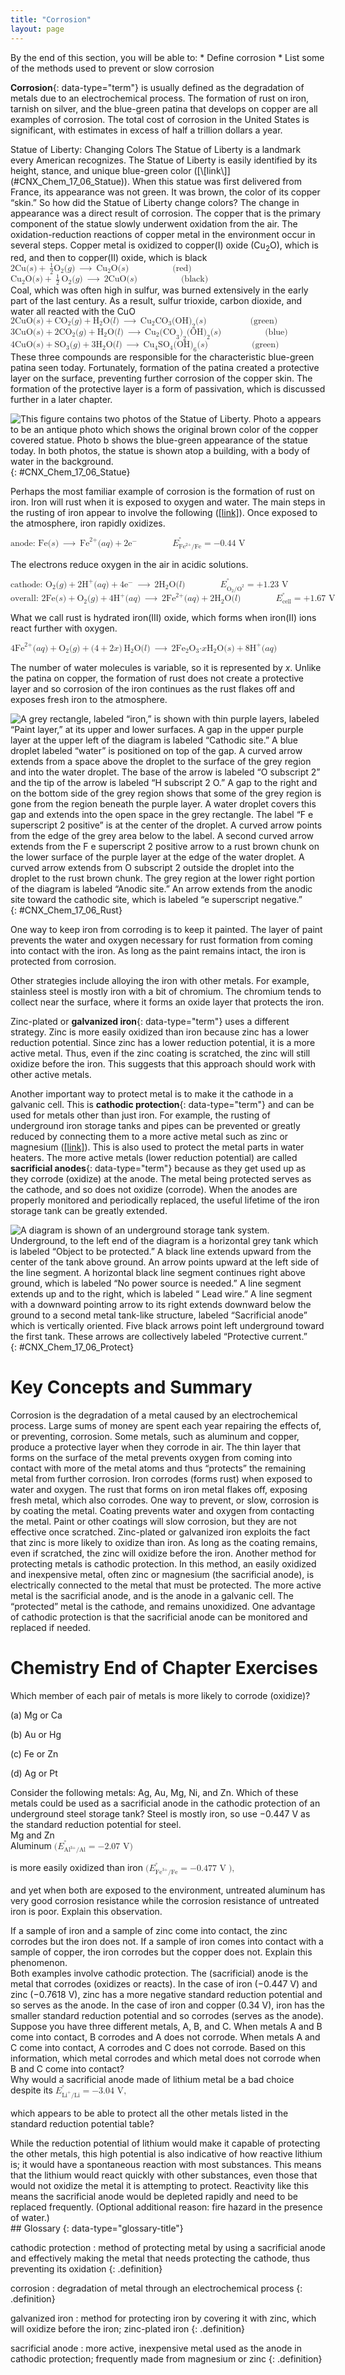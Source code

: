```yaml
---
title: "Corrosion"
layout: page
---
```



<div data-type="abstract" markdown="1">
By the end of this section, you will be able to:
* Define corrosion
* List some of the methods used to prevent or slow corrosion

</div>

**Corrosion**{: data-type="term"} is usually defined as the degradation of metals due to an electrochemical process. The formation of rust on iron, tarnish on silver, and the blue-green patina that develops on copper are all examples of corrosion. The total cost of corrosion in the United States is significant, with estimates in excess of half a trillion dollars a year.

<div data-type="note" class="note chemistry everyday-life" markdown="1">
<span data-type="title">Statue of Liberty: Changing Colors</span> The Statue of Liberty is a landmark every American recognizes. The Statue of Liberty is easily identified by its height, stance, and unique blue-green color ([\[link\]](#CNX_Chem_17_06_Statue)). When this statue was first delivered from France, its appearance was not green. It was brown, the color of its copper “skin.” So how did the Statue of Liberty change colors? The change in appearance was a direct result of corrosion. The copper that is the primary component of the statue slowly underwent oxidation from the air. The oxidation-reduction reactions of copper metal in the environment occur in several steps. Copper metal is oxidized to copper(I) oxide (Cu<sub>2</sub>O), which is red, and then to copper(II) oxide, which is black

<div data-type="equation" class="equation">
<math xmlns="http://www.w3.org/1998/Math/MathML"><mrow><mtext>2Cu</mtext><mo stretchy="false">(</mo><mi>s</mi><mo stretchy="false">)</mo><mo>+</mo><mspace width="0.2em" /><mfrac><mn>1</mn><mn>2</mn></mfrac><msub><mtext>O</mtext><mn>2</mn></msub><mo stretchy="false">(</mo><mi>g</mi><mo stretchy="false">)</mo><mspace width="0.2em" /><mo stretchy="false">⟶</mo><mspace width="0.2em" /><msub><mrow><mtext>Cu</mtext></mrow><mn>2</mn></msub><mtext>O</mtext><mo stretchy="false">(</mo><mi>s</mi><mo stretchy="false">)</mo><mspace width="5em" /><mo stretchy="false">(</mo><mtext>red</mtext><mo stretchy="false">)</mo></mrow></math>
</div>
<div data-type="equation" class="equation">
<math xmlns="http://www.w3.org/1998/Math/MathML"><mrow><msub><mrow><mtext>Cu</mtext></mrow><mn>2</mn></msub><mtext>O</mtext><mo stretchy="false">(</mo><mi>s</mi><mo stretchy="false">)</mo><mo>+</mo><mspace width="0.2em" /><mfrac><mn>1</mn><mn>2</mn></mfrac><mspace width="0.2em" /><msub><mtext>O</mtext><mn>2</mn></msub><mo stretchy="false">(</mo><mi>g</mi><mo stretchy="false">)</mo><mspace width="0.2em" /><mo stretchy="false">⟶</mo><mspace width="0.2em" /><mtext>2CuO</mtext><mo stretchy="false">(</mo><mi>s</mi><mo stretchy="false">)</mo><mspace width="5em" /><mo stretchy="false">(</mo><mtext>black</mtext><mo stretchy="false">)</mo></mrow></math>
</div>
Coal, which was often high in sulfur, was burned extensively in the early part of the last century. As a result, sulfur trioxide, carbon dioxide, and water all reacted with the CuO

<div data-type="equation" class="equation">
<math xmlns="http://www.w3.org/1998/Math/MathML"><mrow><mtext>2CuO</mtext><mo stretchy="false">(</mo><mi>s</mi><mo stretchy="false">)</mo><mo>+</mo><msub><mrow><mtext>CO</mtext></mrow><mn>2</mn></msub><mo stretchy="false">(</mo><mi>g</mi><mo stretchy="false">)</mo><mo>+</mo><msub><mtext>H</mtext><mn>2</mn></msub><mtext>O</mtext><mo stretchy="false">(</mo><mi>l</mi><mo stretchy="false">)</mo><mspace width="0.2em" /><mo stretchy="false">⟶</mo><mspace width="0.2em" /><msub><mrow><mtext>Cu</mtext></mrow><mn>2</mn></msub><msub><mrow><mtext>CO</mtext></mrow><mn>3</mn></msub><msub><mrow><mtext>(OH)</mtext></mrow><mn>2</mn></msub><mo stretchy="false">(</mo><mi>s</mi><mo stretchy="false">)</mo><mspace width="5em" /><mtext>(green)</mtext></mrow></math>
</div>
<div data-type="equation" class="equation">
<math xmlns="http://www.w3.org/1998/Math/MathML"><mrow><mtext>3CuO</mtext><mo stretchy="false">(</mo><mi>s</mi><mo stretchy="false">)</mo><mo>+</mo><msub><mrow><mtext>2CO</mtext></mrow><mn>2</mn></msub><mo stretchy="false">(</mo><mi>g</mi><mo stretchy="false">)</mo><mo>+</mo><msub><mtext>H</mtext><mn>2</mn></msub><mtext>O</mtext><mo stretchy="false">(</mo><mi>l</mi><mo stretchy="false">)</mo><mspace width="0.2em" /><mo stretchy="false">⟶</mo><mspace width="0.2em" /><msub><mrow><mtext>Cu</mtext></mrow><mn>2</mn></msub><msub><mrow><msub><mrow><mo stretchy="false">(</mo><mtext>CO</mtext></mrow><mn>3</mn></msub><mo stretchy="false">)</mo></mrow><mn>2</mn></msub><msub><mrow><mtext>(OH)</mtext></mrow><mn>2</mn></msub><mo stretchy="false">(</mo><mi>s</mi><mo stretchy="false">)</mo><mspace width="5em" /><mtext>(blue)</mtext></mrow></math>
</div>
<div data-type="equation" class="equation">
<math xmlns="http://www.w3.org/1998/Math/MathML"><mrow><mtext>4CuO</mtext><mo stretchy="false">(</mo><mi>s</mi><mo stretchy="false">)</mo><mo>+</mo><msub><mrow><mtext>SO</mtext></mrow><mn>3</mn></msub><mo stretchy="false">(</mo><mi>g</mi><mo stretchy="false">)</mo><mo>+</mo><msub><mrow><mtext>3H</mtext></mrow><mn>2</mn></msub><mtext>O</mtext><mo stretchy="false">(</mo><mi>l</mi><mo stretchy="false">)</mo><mspace width="0.2em" /><mo stretchy="false">⟶</mo><mspace width="0.2em" /><msub><mrow><mtext>Cu</mtext></mrow><mn>4</mn></msub><msub><mrow><mtext>SO</mtext></mrow><mn>4</mn></msub><msub><mrow><mtext>(OH)</mtext></mrow><mn>6</mn></msub><mo stretchy="false">(</mo><mi>s</mi><mo stretchy="false">)</mo><mspace width="5em" /><mtext>(green)</mtext></mrow></math>
</div>
These three compounds are responsible for the characteristic blue-green patina seen today. Fortunately, formation of the patina created a protective layer on the surface, preventing further corrosion of the copper skin. The formation of the protective layer is a form of passivation, which is discussed further in a later chapter.

![This figure contains two photos of the Statue of Liberty. Photo a appears to be an antique photo which shows the original brown color of the copper covered statue. Photo b shows the blue-green appearance of the statue today. In both photos, the statue is shown atop a building, with a body of water in the background.](../resources/CNX_Chem_17_06_Statue.jpg "(a) The Statue of Liberty is covered with a copper skin, and was originally brown, as shown in this painting. (b) Exposure to the elements has resulted in the formation of the blue-green patina seen today."){: #CNX_Chem_17_06_Statue}


</div>

Perhaps the most familiar example of corrosion is the formation of rust on iron. Iron will rust when it is exposed to oxygen and water. The main steps in the rusting of iron appear to involve the following ([\[link\]](#CNX_Chem_17_06_Rust)). Once exposed to the atmosphere, iron rapidly oxidizes.

<div data-type="equation" class="equation">
<math xmlns="http://www.w3.org/1998/Math/MathML"><mrow><mtext>anode: Fe</mtext><mo stretchy="false">(</mo><mi>s</mi><mo stretchy="false">)</mo><mspace width="0.2em" /><mo stretchy="false">⟶</mo><mspace width="0.2em" /><msup><mrow><mtext>Fe</mtext></mrow><mrow><mn>2+</mn></mrow></msup><mo stretchy="false">(</mo><mi>a</mi><mi>q</mi><mo stretchy="false">)</mo><mo>+</mo><mn>2</mn><msup><mtext>e</mtext><mtext>−</mtext></msup><mspace width="4em" /><msubsup><mi>E</mi><mrow><msup><mrow><mtext>Fe</mtext></mrow><mrow><mtext>2+</mtext></mrow></msup><mtext>/Fe</mtext></mrow><mo>°</mo></msubsup><mo>=</mo><mtext>−0.44 V</mtext></mrow></math>
</div>

The electrons reduce oxygen in the air in acidic solutions.

<div data-type="equation" class="equation">
<math xmlns="http://www.w3.org/1998/Math/MathML"><mrow><msub><mrow><mtext>cathode: O</mtext></mrow><mn>2</mn></msub><mo stretchy="false">(</mo><mi>g</mi><mo stretchy="false">)</mo><mo>+</mo><mn>2</mn><msup><mtext>H</mtext><mtext>+</mtext></msup><mo stretchy="false">(</mo><mi>a</mi><mi>q</mi><mo stretchy="false">)</mo><mo>+</mo><mn>4</mn><msup><mtext>e</mtext><mtext>−</mtext></msup><mspace width="0.2em" /><mo stretchy="false">⟶</mo><mspace width="0.2em" /><mn>2</mn><msub><mtext>H</mtext><mn>2</mn></msub><mtext>O</mtext><mo stretchy="false">(</mo><mi>l</mi><mo stretchy="false">)</mo><mspace width="4em" /><msubsup><mi>E</mi><mrow><msub><mtext>O</mtext><mn>2</mn></msub><msup><mrow><mtext>/O</mtext></mrow><mn>2</mn></msup></mrow><mo>°</mo></msubsup><mo>=</mo><mtext>+1.23 V</mtext></mrow></math>
</div>

<div data-type="equation" class="equation">
<math xmlns="http://www.w3.org/1998/Math/MathML"><mrow><mtext>overall: 2Fe</mtext><mo stretchy="false">(</mo><mi>s</mi><mo stretchy="false">)</mo><mo>+</mo><msub><mtext>O</mtext><mn>2</mn></msub><mo stretchy="false">(</mo><mi>g</mi><mo stretchy="false">)</mo><mo>+</mo><msup><mrow><mtext>4H</mtext></mrow><mtext>+</mtext></msup><mo stretchy="false">(</mo><mi>a</mi><mi>q</mi><mo stretchy="false">)</mo><mspace width="0.2em" /><mo stretchy="false">⟶</mo><mspace width="0.2em" /><mn>2</mn><msup><mrow><mtext>Fe</mtext></mrow><mrow><mn>2+</mn></mrow></msup><mo stretchy="false">(</mo><mi>a</mi><mi>q</mi><mo stretchy="false">)</mo><mo>+</mo><mn>2</mn><msub><mtext>H</mtext><mn>2</mn></msub><mtext>O</mtext><mo stretchy="false">(</mo><mi>l</mi><mo stretchy="false">)</mo><mspace width="4em" /><msubsup><mi>E</mi><mrow><mtext>cell</mtext></mrow><mo>°</mo></msubsup><mo>=</mo><mn>+1.67 V</mn></mrow></math>
</div>

What we call rust is hydrated iron(III) oxide, which forms when iron(II) ions react further with oxygen.

<div data-type="equation" class="equation">
<math xmlns="http://www.w3.org/1998/Math/MathML"><mrow><mn>4</mn><msup><mrow><mtext>Fe</mtext></mrow><mrow><mn>2+</mn></mrow></msup><mo stretchy="false">(</mo><mi>a</mi><mi>q</mi><mo stretchy="false">)</mo><mo>+</mo><msub><mtext>O</mtext><mn>2</mn></msub><mo stretchy="false">(</mo><mi>g</mi><mo stretchy="false">)</mo><mo>+</mo><mo stretchy="false">(</mo><mn>4</mn><mo>+</mo><mn>2</mn><mi>x</mi><mo stretchy="false">)</mo><mspace width="0.2em" /><msub><mtext>H</mtext><mn>2</mn></msub><mtext>O</mtext><mo stretchy="false">(</mo><mi>l</mi><mo stretchy="false">)</mo><mspace width="0.2em" /><mo stretchy="false">⟶</mo><mspace width="0.2em" /><mn>2</mn><msub><mrow><mtext>Fe</mtext></mrow><mn>2</mn></msub><msub><mtext>O</mtext><mn>3</mn></msub><mtext>·</mtext><mi>x</mi><msub><mtext>H</mtext><mn>2</mn></msub><mtext>O</mtext><mo stretchy="false">(</mo><mi>s</mi><mo stretchy="false">)</mo><mo>+</mo><mn>8</mn><msup><mtext>H</mtext><mtext>+</mtext></msup><mo stretchy="false">(</mo><mi>a</mi><mi>q</mi><mo stretchy="false">)</mo></mrow></math>
</div>

The number of water molecules is variable, so it is represented by *x*. Unlike the patina on copper, the formation of rust does not create a protective layer and so corrosion of the iron continues as the rust flakes off and exposes fresh iron to the atmosphere.

 ![A grey rectangle, labeled &#x201C;iron,&#x201D; is shown with thin purple layers, labeled &#x201C;Paint layer,&#x201D; at its upper and lower surfaces. A gap in the upper purple layer at the upper left of the diagram is labeled &#x201C;Cathodic site.&#x201D; A blue droplet labeled &#x201C;water&#x201D; is positioned on top of the gap. A curved arrow extends from a space above the droplet to the surface of the grey region and into the water droplet. The base of the arrow is labeled &#x201C;O subscript 2&#x201D; and the tip of the arrow is labeled &#x201C;H subscript 2 O.&#x201D; A gap to the right and on the bottom side of the grey region shows that some of the grey region is gone from the region beneath the purple layer. A water droplet covers this gap and extends into the open space in the grey rectangle. The label &#x201C;F e superscript 2 positive&#x201D; is at the center of the droplet. A curved arrow points from the edge of the grey area below to the label. A second curved arrow extends from the F e superscript 2 positive arrow to a rust brown chunk on the lower surface of the purple layer at the edge of the water droplet. A curved arrow extends from O subscript 2 outside the droplet into the droplet to the rust brown chunk. The grey region at the lower right portion of the diagram is labeled &#x201C;Anodic site.&#x201D; An arrow extends from the anodic site toward the cathodic site, which is labeled &#x201C;e superscript negative.&#x201D;](../resources/CNX_Chem_17_06_Rust.jpg "Once the paint is scratched on a painted iron surface, corrosion occurs and rust begins to form. The speed of the spontaneous reaction is increased in the presence of electrolytes, such as the sodium chloride used on roads to melt ice and snow or in salt water."){: #CNX_Chem_17_06_Rust}

One way to keep iron from corroding is to keep it painted. The layer of paint prevents the water and oxygen necessary for rust formation from coming into contact with the iron. As long as the paint remains intact, the iron is protected from corrosion.

Other strategies include alloying the iron with other metals. For example, stainless steel is mostly iron with a bit of chromium. The chromium tends to collect near the surface, where it forms an oxide layer that protects the iron.

Zinc-plated or **galvanized iron**{: data-type="term"} uses a different strategy. Zinc is more easily oxidized than iron because zinc has a lower reduction potential. Since zinc has a lower reduction potential, it is a more active metal. Thus, even if the zinc coating is scratched, the zinc will still oxidize before the iron. This suggests that this approach should work with other active metals.

Another important way to protect metal is to make it the cathode in a galvanic cell. This is **cathodic protection**{: data-type="term"} and can be used for metals other than just iron. For example, the rusting of underground iron storage tanks and pipes can be prevented or greatly reduced by connecting them to a more active metal such as zinc or magnesium ([\[link\]](#CNX_Chem_17_06_Protect)). This is also used to protect the metal parts in water heaters. The more active metals (lower reduction potential) are called **sacrificial anodes**{: data-type="term"} because as they get used up as they corrode (oxidize) at the anode. The metal being protected serves as the cathode, and so does not oxidize (corrode). When the anodes are properly monitored and periodically replaced, the useful lifetime of the iron storage tank can be greatly extended.

 ![A diagram is shown of an underground storage tank system. Underground, to the left end of the diagram is a horizontal grey tank which is labeled &#x201C;Object to be protected.&#x201D; A black line extends upward from the center of the tank above ground. An arrow points upward at the left side of the line segment. A horizontal black line segment continues right above ground, which is labeled &#x201C;No power source is needed.&#x201D; A line segment extends up and to the right, which is labeled &#x201C; Lead wire.&#x201D; A line segment with a downward pointing arrow to its right extends downward below the ground to a second metal tank-like structure, labeled &#x201C;Sacrificial anode&#x201D; which is vertically oriented. Five black arrows point left underground toward the first tank. These arrows are collectively labeled &#x201C;Protective current.&#x201D;](../resources/CNX_Chem_17_06_Protect.jpg "One way to protect an underground iron storage tank is through cathodic protection. Using an active metal like zinc or magnesium for the anode effectively makes the storage tank the cathode, preventing it from corroding (oxidizing)."){: #CNX_Chem_17_06_Protect}

# Key Concepts and Summary

Corrosion is the degradation of a metal caused by an electrochemical process. Large sums of money are spent each year repairing the effects of, or preventing, corrosion. Some metals, such as aluminum and copper, produce a protective layer when they corrode in air. The thin layer that forms on the surface of the metal prevents oxygen from coming into contact with more of the metal atoms and thus “protects” the remaining metal from further corrosion. Iron corrodes (forms rust) when exposed to water and oxygen. The rust that forms on iron metal flakes off, exposing fresh metal, which also corrodes. One way to prevent, or slow, corrosion is by coating the metal. Coating prevents water and oxygen from contacting the metal. Paint or other coatings will slow corrosion, but they are not effective once scratched. Zinc-plated or galvanized iron exploits the fact that zinc is more likely to oxidize than iron. As long as the coating remains, even if scratched, the zinc will oxidize before the iron. Another method for protecting metals is cathodic protection. In this method, an easily oxidized and inexpensive metal, often zinc or magnesium (the sacrificial anode), is electrically connected to the metal that must be protected. The more active metal is the sacrificial anode, and is the anode in a galvanic cell. The “protected” metal is the cathode, and remains unoxidized. One advantage of cathodic protection is that the sacrificial anode can be monitored and replaced if needed.

# Chemistry End of Chapter Exercises

<div data-type="exercise" class="exercise">
<div data-type="problem" class="problem" markdown="1">
Which member of each pair of metals is more likely to corrode (oxidize)?

(a) Mg or Ca

(b) Au or Hg

(c) Fe or Zn

(d) Ag or Pt

</div>
</div>

<div data-type="exercise" class="exercise">
<div data-type="problem" class="problem" markdown="1">
Consider the following metals: Ag, Au, Mg, Ni, and Zn. Which of these metals could be used as a sacrificial anode in the cathodic protection of an underground steel storage tank? Steel is mostly iron, so use −0.447 V as the standard reduction potential for steel.

</div>
<div data-type="solution" class="solution" markdown="1">
Mg and Zn

</div>
</div>

<div data-type="exercise" class="exercise">
<div data-type="problem" class="problem" markdown="1">
Aluminum <math xmlns="http://www.w3.org/1998/Math/MathML"><mrow><mo stretchy="false">(</mo><msubsup><mi>E</mi><mrow><msup><mrow><mtext>Al</mtext></mrow><mrow><mtext>3+</mtext></mrow></msup><mtext>/Al</mtext></mrow><mo>°</mo></msubsup><mo>=</mo><mtext>−2.07 V</mtext><mo stretchy="false">)</mo></mrow></math>

 is more easily oxidized than iron <math xmlns="http://www.w3.org/1998/Math/MathML"><mrow><mo stretchy="false">(</mo><msubsup><mi>E</mi><mrow><msup><mrow><mtext>Fe</mtext></mrow><mrow><mtext>3+</mtext></mrow></msup><mtext>/Fe</mtext></mrow><mo>°</mo></msubsup><mo>=</mo><mtext>−0.477 V</mtext><mo stretchy="false">),</mo></mrow></math>

 and yet when both are exposed to the environment, untreated aluminum has very good corrosion resistance while the corrosion resistance of untreated iron is poor. Explain this observation.

</div>
</div>

<div data-type="exercise" class="exercise">
<div data-type="problem" class="problem" markdown="1">
If a sample of iron and a sample of zinc come into contact, the zinc corrodes but the iron does not. If a sample of iron comes into contact with a sample of copper, the iron corrodes but the copper does not. Explain this phenomenon.

</div>
<div data-type="solution" class="solution" markdown="1">
Both examples involve cathodic protection. The (sacrificial) anode is the metal that corrodes (oxidizes or reacts). In the case of iron (−0.447 V) and zinc (−0.7618 V), zinc has a more negative standard reduction potential and so serves as the anode. In the case of iron and copper (0.34 V), iron has the smaller standard reduction potential and so corrodes (serves as the anode).

</div>
</div>

<div data-type="exercise" class="exercise">
<div data-type="problem" class="problem" markdown="1">
Suppose you have three different metals, A, B, and C. When metals A and B come into contact, B corrodes and A does not corrode. When metals A and C come into contact, A corrodes and C does not corrode. Based on this information, which metal corrodes and which metal does not corrode when B and C come into contact?

</div>
</div>

<div data-type="exercise" class="exercise">
<div data-type="problem" class="problem" markdown="1">
Why would a sacrificial anode made of lithium metal be a bad choice despite its <math xmlns="http://www.w3.org/1998/Math/MathML"><mrow><msubsup><mi>E</mi><mrow><msup><mrow><mtext>Li</mtext></mrow><mtext>+</mtext></msup><mtext>/Li</mtext></mrow><mo>°</mo></msubsup><mo>=</mo><mtext>−3.04 V</mtext><mo>,</mo></mrow></math>

 which appears to be able to protect all the other metals listed in the standard reduction potential table?

</div>
<div data-type="solution" class="solution" markdown="1">
While the reduction potential of lithium would make it capable of protecting the other metals, this high potential is also indicative of how reactive lithium is; it would have a spontaneous reaction with most substances. This means that the lithium would react quickly with other substances, even those that would not oxidize the metal it is attempting to protect. Reactivity like this means the sacrificial anode would be depleted rapidly and need to be replaced frequently. (Optional additional reason: fire hazard in the presence of water.)

</div>
</div>

<div data-type="glossary" markdown="1">
## Glossary
{: data-type="glossary-title"}

cathodic protection
: method of protecting metal by using a sacrificial anode and effectively making the metal that needs protecting the cathode, thus preventing its oxidation
{: .definition}

corrosion
: degradation of metal through an electrochemical process
{: .definition}

galvanized iron
: method for protecting iron by covering it with zinc, which will oxidize before the iron; zinc-plated iron
{: .definition}

sacrificial anode
: more active, inexpensive metal used as the anode in cathodic protection; frequently made from magnesium or zinc
{: .definition}

</div>

